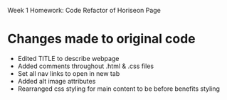 Week 1 Homework: Code Refactor of Horiseon Page 

Changes made to original code
==============================
- Edited TITLE to describe webpage 
- Added comments throughout .html & .css files 
- Set all nav links to open in new tab
- Added alt image attributes 
- Rearranged css styling for main content to be before benefits styling 
